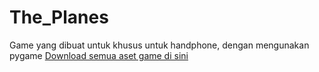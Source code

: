 # The_Planes

Game yang dibuat untuk khusus untuk handphone, dengan mengunakan pygame 
<a href="https://drive.google.com/folderview?id=1gQeUnZp3xm5VscNLRkeDmSYqnWoTzYJe" target="_blank" alt="Drive the_planes"/>Download semua aset game di sini</a>  
 
